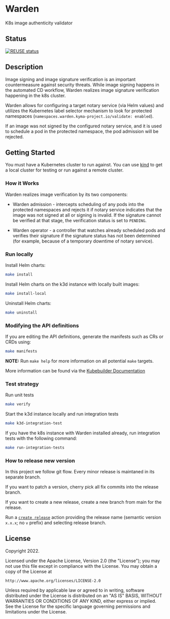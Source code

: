 # Warden
K8s image authenticity validator

## Status
[![REUSE status](https://api.reuse.software/badge/github.com/kyma-project/warden)](https://api.reuse.software/info/github.com/kyma-project/warden)

## Description

Image signing and image signature verification is an important countermeasure against security threats.
While image signing happens in the automated CD workflow, Warden realizes image signature verification happening in the k8s cluster.

Warden allows for configuring a target notary service (via Helm values) and utilizes the Kubernetes label selector mechanism to look for protected namespaces (`namespaces.warden.kyma-project.io/validate: enabled`).

If an image was not signed by the configured notary service, and it is used to schedule a pod in the protected namespace, the pod admission will be rejected.



## Getting Started
You must have a Kubernetes cluster to run against. You can use [kind](https://sigs.k8s.io/kind) to get a local cluster for testing or run against a remote cluster.



### How it Works

Warden realizes image verification by its two components:

 -  Warden admission  -  intercepts scheduling of any pods into the protected namespaces and rejects it if notary service indicates that the image was not signed at all or signing is invalid. If the signature cannot be verified at that stage, the verification status is set to `PENDING`. 

 - Warden operator - a controller that watches already scheduled pods and verifies their signature if the signature status has not been determined (for example, because of a temporary downtime of notary service).


### Run locally
Install Helm charts:

```sh
make install
```

Install Helm charts on the k3d instance with locally built images:

```sh
make install-local
```

Uninstall Helm charts:

```sh
make uninstall
```

### Modifying the API definitions
If you are editing the API definitions, generate the manifests such as CRs or CRDs using:

```sh
make manifests
```

**NOTE:** Run `make help` for more information on all potential `make` targets.

More information can be found via the [Kubebuilder Documentation](https://book.kubebuilder.io/introduction.html)

### Test strategy

Run unit tests
```sh
make verify
```
Start the k3d instance locally and run integration tests
```sh
make k3d-integration-test
```

If you have the k8s instance with Warden installed already, run integration tests with the following command:
```sh
make run-integration-tests
```

### How to release new version

In this project we follow git flow. Every minor release is maintaned in its separate branch.

If you want to patch a version, cherry pick all fix commits into the release branch.

If you want to create a new release, create a new branch from main for the release.

Run a [`create release`](https://github.com/kyma-project/warden/actions/workflows/create-release.yaml) action providing the release name (semantic version `x.x.x`; no `v` prefix) and selecting release branch.
## License

Copyright 2022.

Licensed under the Apache License, Version 2.0 (the "License");
you may not use this file except in compliance with the License.
You may obtain a copy of the License at

    http://www.apache.org/licenses/LICENSE-2.0

Unless required by applicable law or agreed to in writing, software
distributed under the License is distributed on an "AS IS" BASIS,
WITHOUT WARRANTIES OR CONDITIONS OF ANY KIND, either express or implied.
See the License for the specific language governing permissions and
limitations under the License.

